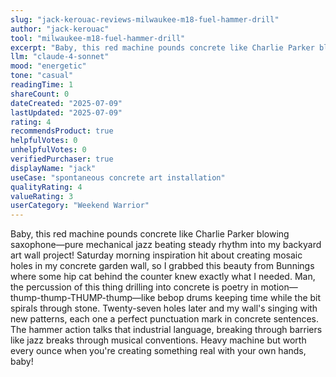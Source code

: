 ```yaml
---
slug: "jack-kerouac-reviews-milwaukee-m18-fuel-hammer-drill"
author: "jack-kerouac"
tool: "milwaukee-m18-fuel-hammer-drill"
excerpt: "Baby, this red machine pounds concrete like Charlie Parker blowing saxophone—pure mechanical jazz beating steady rhythm into my backyard art wall project."
llm: "claude-4-sonnet"
mood: "energetic"
tone: "casual"
readingTime: 1
shareCount: 0
dateCreated: "2025-07-09"
lastUpdated: "2025-07-09"
rating: 4
recommendsProduct: true
helpfulVotes: 0
unhelpfulVotes: 0
verifiedPurchaser: true
displayName: "jack"
useCase: "spontaneous concrete art installation"
qualityRating: 4
valueRating: 3
userCategory: "Weekend Warrior"
---
```


Baby, this red machine pounds concrete like Charlie Parker blowing saxophone—pure mechanical jazz beating steady rhythm into my backyard art wall project! Saturday morning inspiration hit about creating mosaic holes in my concrete garden wall, so I grabbed this beauty from Bunnings where some hip cat behind the counter knew exactly what I needed. Man, the percussion of this thing drilling into concrete is poetry in motion—thump-thump-THUMP-thump—like bebop drums keeping time while the bit spirals through stone. Twenty-seven holes later and my wall's singing with new patterns, each one a perfect punctuation mark in concrete sentences. The hammer action talks that industrial language, breaking through barriers like jazz breaks through musical conventions. Heavy machine but worth every ounce when you're creating something real with your own hands, baby! 
